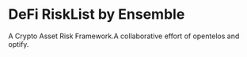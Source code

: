 # DeFi RiskList by Ensemble
A Crypto Asset Risk Framework.A collaborative effort of opentelos and optify.
